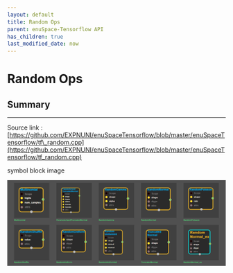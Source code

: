 ```yaml
--- 
layout: default 
title: Random Ops 
parent: enuSpace-Tensorflow API 
has_children: true 
last_modified_date: now 
--- 
```


# Random Ops

## Summary

---

Source link : [https://github.com/EXPNUNI/enuSpaceTensorflow/blob/master/enuSpaceTensorflow/tf\_random.cpp](https://github.com/EXPNUNI/enuSpaceTensorflow/blob/master/enuSpaceTensorflow/tf_random.cpp)

symbol block image 

![](./assets/tf_random_symbols.png)

